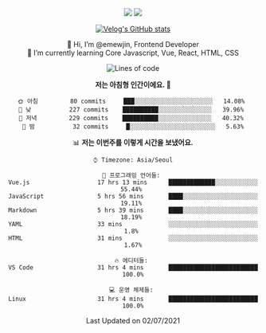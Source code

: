 <div align='center'>

  <img src="https://img.shields.io/badge/JavaScript-F7DF1E?style=flat-square&logo=JavaScript&logoColor=black"/>
<a href="https://velog.io/@1703979"><img src="https://img.shields.io/badge/velog-1DBF73?style=flat-square&logo=Vimeo&logoColor=white"/></a>   
  
 [![Velog's GitHub stats](https://velog-readme-stats.vercel.app/api?name=1703979&tag=javascript)](https://github.com/eungyeole/velog-readme-stats)

 
👋 Hi, I’m @emewjin, Frontend Developer  
🌱 I’m currently learning Core Javascript, Vue, React, HTML, CSS  
  
<!--START_SECTION:waka-->
![Lines of code](https://img.shields.io/badge/%EC%A0%80%EB%8A%94%20%EC%97%AC%ED%83%9C%EA%B9%8C%EC%A7%80%20-30195%20%EC%A4%84%EC%9D%98%20%EC%BD%94%EB%93%9C%EB%A5%BC%20%EC%9E%91%EC%84%B1%ED%96%88%EC%96%B4%EC%9A%94.-blue)

**저는 아침형 인간이에요. 🐤** 

```text
🌞 아침         80 commits     ███░░░░░░░░░░░░░░░░░░░░░░   14.08% 
🌆 낮　         227 commits    ██████████░░░░░░░░░░░░░░░   39.96% 
🌃 저녁         229 commits    ██████████░░░░░░░░░░░░░░░   40.32% 
🌙 밤　         32 commits     █░░░░░░░░░░░░░░░░░░░░░░░░   5.63%

```


📊 **저는 이번주를 이렇게 시간을 보냈어요.** 

```text
⌚︎ Timezone: Asia/Seoul

💬 프로그래밍 언어들: 
Vue.js                   17 hrs 13 mins      █████████████░░░░░░░░░░░░   55.44% 
JavaScript               5 hrs 56 mins       ████░░░░░░░░░░░░░░░░░░░░░   19.11% 
Markdown                 5 hrs 39 mins       ████░░░░░░░░░░░░░░░░░░░░░   18.19% 
YAML                     33 mins             ░░░░░░░░░░░░░░░░░░░░░░░░░   1.8% 
HTML                     31 mins             ░░░░░░░░░░░░░░░░░░░░░░░░░   1.67%

🔥 에디터들: 
VS Code                  31 hrs 4 mins       █████████████████████████   100.0%

💻 운영 체제들: 
Linux                    31 hrs 4 mins       █████████████████████████   100.0%

```


 Last Updated on 02/07/2021
<!--END_SECTION:waka-->
 </div>
<!---
Emewjin/Emewjin is a ✨ special ✨ repository because its `README.md` (this file) appears on your GitHub profile.
You can click the Preview link to take a look at your changes.
--->
